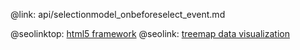 @link: api/selectionmodel_onbeforeselect_event.md

@seolinktop: [html5 framework](https://webix.com)
@seolink: [treemap data visualization](https://webix.com/widget/treemap/)